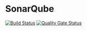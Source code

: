 # SonarQube
[![Build Status](https://travis-ci.org/Nifori/SonarQube.svg?branch=master)](https://travis-ci.org/Nifori/SonarQube)
[![Quality Gate Status](https://sonarcloud.io/api/project_badges/measure?project=SonarQube-Test&metric=alert_status)](https://sonarcloud.io/dashboard?id=SonarQube-Test)